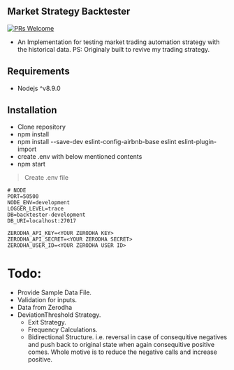 ## Market Strategy Backtester

[![PRs Welcome](https://img.shields.io/badge/prs-welcome-brightgreen.svg?style=flat-square)](http://makeapullrequest.com)

- An Implementation for testing market trading automation strategy with the historical data. 
    PS: Originaly built to revive my trading strategy.

## Requirements

- Nodejs ^v8.9.0

## Installation

* Clone repository
* npm install
* npm install --save-dev eslint-config-airbnb-base eslint eslint-plugin-import
* create .env with below mentioned contents
* npm start

> Create .env file

```
# NODE
PORT=50500
NODE_ENV=development
LOGGER_LEVEL=trace
DB=backtester-development
DB_URI=localhost:27017

ZERODHA_API_KEY=<YOUR ZERODHA KEY>
ZERODHA_API_SECRET=<YOUR ZERODHA SECRET>
ZERODHA_USER_ID=<YOUR ZERODHA USER ID>
```

# Todo:

- Provide Sample Data File.
- Validation for inputs.
- Data from Zerodha
- DeviationThreshold Strategy.
    - Exit Strategy.
    - Frequency Calculations.
    - Bidirectional Structure. i.e.
    reversal in case of consequitive negatives and push back to original state when again consequitive positive comes.
    Whole motive is to reduce the negative calls and increase positive.
